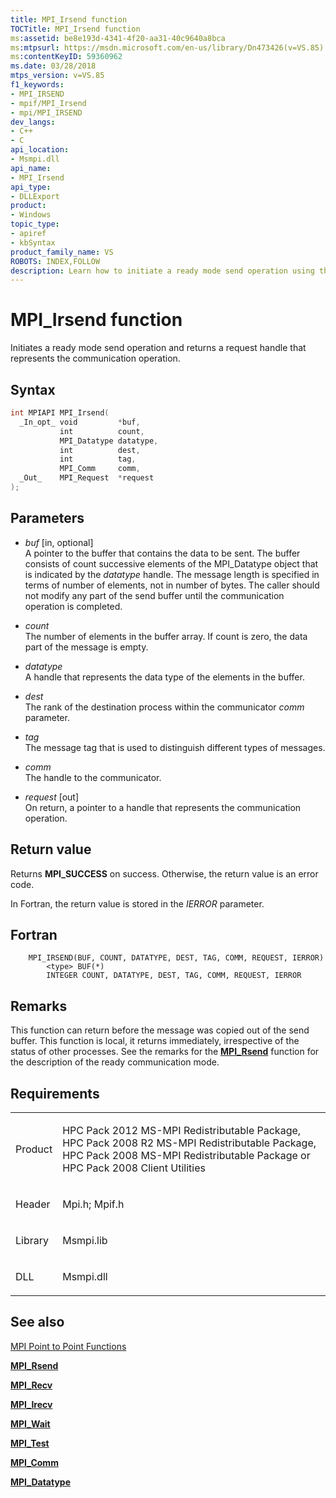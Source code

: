 ```yaml
---
title: MPI_Irsend function
TOCTitle: MPI_Irsend function
ms:assetid: be8e193d-4341-4f20-aa31-40c9640a8bca
ms:mtpsurl: https://msdn.microsoft.com/en-us/library/Dn473426(v=VS.85)
ms:contentKeyID: 59360962
ms.date: 03/28/2018
mtps_version: v=VS.85
f1_keywords:
- MPI_IRSEND
- mpif/MPI_Irsend
- mpi/MPI_IRSEND
dev_langs:
- C++
- C
api_location:
- Msmpi.dll
api_name:
- MPI_Irsend
api_type:
- DLLExport
product:
- Windows
topic_type:
- apiref
- kbSyntax
product_family_name: VS
ROBOTS: INDEX,FOLLOW
description: Learn how to initiate a ready mode send operation using the MPI_Irsend function on Microsoft's platform. Detailed syntax, parameters, and return values explained.
---
```


# MPI\_Irsend function

Initiates a ready mode send operation and returns a request handle that represents the communication operation.

## Syntax

``` c++
int MPIAPI MPI_Irsend(
  _In_opt_ void         *buf,
           int          count,
           MPI_Datatype datatype,
           int          dest,
           int          tag,
           MPI_Comm     comm,
  _Out_    MPI_Request  *request
);
```

## Parameters

  - *buf* \[in, optional\]  
    A pointer to the buffer that contains the data to be sent. The buffer consists of count successive elements of the MPI\_Datatype object that is indicated by the *datatype* handle. The message length is specified in terms of number of elements, not in number of bytes. The caller should not modify any part of the send buffer until the communication operation is completed.

  - *count*  
    The number of elements in the buffer array. If count is zero, the data part of the message is empty.

  - *datatype*  
    A handle that represents the data type of the elements in the buffer.

  - *dest*  
    The rank of the destination process within the communicator *comm* parameter.

  - *tag*  
    The message tag that is used to distinguish different types of messages.

  - *comm*  
    The handle to the communicator.

  - *request* \[out\]  
    On return, a pointer to a handle that represents the communication operation.

## Return value

Returns **MPI\_SUCCESS** on success. Otherwise, the return value is an error code.

In Fortran, the return value is stored in the *IERROR* parameter.

## Fortran

``` FORTRAN
    MPI_IRSEND(BUF, COUNT, DATATYPE, DEST, TAG, COMM, REQUEST, IERROR)
        <type> BUF(*)
        INTEGER COUNT, DATATYPE, DEST, TAG, COMM, REQUEST, IERROR
```

## Remarks

This function can return before the message was copied out of the send buffer. This function is local, it returns immediately, irrespective of the status of other processes. See the remarks for the [**MPI\_Rsend**](mpi-rsend-function.md) function for the description of the ready communication mode.

## Requirements

<table>
<colgroup>
<col/>
<col/>
</colgroup>
<tbody>
<tr class="odd">
<td><p>Product</p></td>
<td><p>HPC Pack 2012 MS-MPI Redistributable Package, HPC Pack 2008 R2 MS-MPI Redistributable Package, HPC Pack 2008 MS-MPI Redistributable Package or HPC Pack 2008 Client Utilities</p></td>
</tr>
<tr class="even">
<td><p>Header</p></td>
<td>Mpi.h;
Mpif.h</td>
</tr>
<tr class="odd">
<td><p>Library</p></td>
<td>Msmpi.lib</td>
</tr>
<tr class="even">
<td><p>DLL</p></td>
<td>Msmpi.dll</td>
</tr>
</tbody>
</table>


## See also

[MPI Point to Point Functions](mpi-point-to-point-functions.md)

[**MPI\_Rsend**](mpi-rsend-function.md)

[**MPI\_Recv**](mpi-recv-function.md)

[**MPI\_Irecv**](mpi-irecv-function.md)

[**MPI\_Wait**](mpi-wait-function.md)

[**MPI\_Test**](mpi-test-function.md)

[**MPI\_Comm**](mpi-comm-enumeration.md)

[**MPI\_Datatype**](mpi-datatype-enumeration.md)

